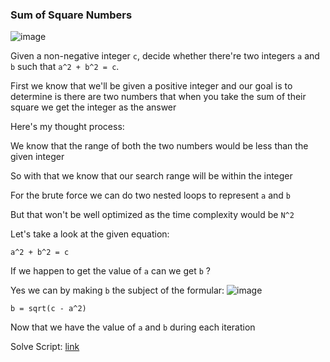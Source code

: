 <h3> Sum of Square Numbers </h3>

![image](https://github.com/h4ckyou/h4ckyou.github.io/assets/127159644/850d1351-5457-490e-a7fc-eee2507f98c3)

Given a non-negative integer `c`, decide whether there're two integers `a` and `b` such that `a^2 + b^2 = c`.

First we know that we'll be given a positive integer and our goal is to determine is there are two numbers that when you take the sum of their square we get the integer as the answer

Here's my thought process:

We know that the range of both the two numbers would be less than the given integer

So with that we know that our search range will be within the integer

For the brute force we can do two nested loops to represent `a` and `b`

But that won't be well optimized as the time complexity would be `N^2`

Let's take a look at the given equation:

```
a^2 + b^2 = c
```

If we happen to get the value of `a` can we get `b` ?

Yes we can by making `b` the subject of the formular:
![image](https://github.com/h4ckyou/h4ckyou.github.io/assets/127159644/4ec5852a-f7fc-4ba2-9669-0de532999b81)

```
b = sqrt(c - a^2)
```

Now that we have the value of `a` and `b` during each iteration 

Solve Script: [link]()
